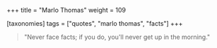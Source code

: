 +++
title = "Marlo Thomas"
weight = 109

[taxonomies]
tags = ["quotes", "marlo thomas", "facts"]
+++

> "Never face facts; if you do, you'll never get up in the morning."
